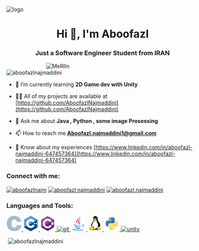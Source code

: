 ![logo](https://it.gwu.edu/sites/g/files/zaxdzs5486/files/2023-10/github_logo.png)
<h1 align="center">Hi 👋, I'm Aboofazl</h1>
<h3 align="center">Just a Software Engineer Student from IRAN</h3>

<img align="right" alt="MeRlIn" width= "400" src = "https://blog.sciencemuseum.org.uk/wp-content/uploads/2017/10/Pacman.gif">

<p align="left"> <img src="https://komarev.com/ghpvc/?username=aboofazlnajmaddini&label=Profile%20views&color=0e75b6&style=flat" alt="aboofazlnajmaddini" /> </p>

- 🌱 I’m currently learning **2D Game dev with Unity**

- 👨‍💻 All of my projects are available at [https://github.com/AboofazlNajmaddini](https://github.com/AboofazlNajmaddini)

- 💬 Ask me about **Java , Python , some image Prosessing**

- 📫 How to reach me **Aboofazl.najmaddini1@gmail.com**

- 📄 Know about my experiences [https://www.linkedin.com/in/aboofazl-najmaddini-647457364](https://www.linkedin.com/in/aboofazl-najmaddini-647457364)

<h3 align="left">Connect with me:</h3>
<p align="left">
<a href="https://twitter.com/aboofazlnajm" target="blank"><img align="center" src="https://raw.githubusercontent.com/rahuldkjain/github-profile-readme-generator/master/src/images/icons/Social/twitter.svg" alt="aboofazlnajm" height="30" width="40" /></a>
<a href="https://linkedin.com/in/aboofazl najmaddini" target="blank"><img align="center" src="https://raw.githubusercontent.com/rahuldkjain/github-profile-readme-generator/master/src/images/icons/Social/linked-in-alt.svg" alt="aboofazl najmaddini" height="30" width="40" /></a>
<a href="https://instagram.com/aboofazl.najmaddini" target="blank"><img align="center" src="https://raw.githubusercontent.com/rahuldkjain/github-profile-readme-generator/master/src/images/icons/Social/instagram.svg" alt="aboofazl.najmaddini" height="30" width="40" /></a>
</p>

<h3 align="left">Languages and Tools:</h3>
<p align="left"> <a href="https://www.cprogramming.com/" target="_blank" rel="noreferrer"> <img src="https://raw.githubusercontent.com/devicons/devicon/master/icons/c/c-original.svg" alt="c" width="40" height="40"/> </a> <a href="https://www.w3schools.com/cpp/" target="_blank" rel="noreferrer"> <img src="https://raw.githubusercontent.com/devicons/devicon/master/icons/cplusplus/cplusplus-original.svg" alt="cplusplus" width="40" height="40"/> </a> <a href="https://www.w3schools.com/cs/" target="_blank" rel="noreferrer"> <img src="https://raw.githubusercontent.com/devicons/devicon/master/icons/csharp/csharp-original.svg" alt="csharp" width="40" height="40"/> </a> <a href="https://git-scm.com/" target="_blank" rel="noreferrer"> <img src="https://www.vectorlogo.zone/logos/git-scm/git-scm-icon.svg" alt="git" width="40" height="40"/> </a> <a href="https://www.java.com" target="_blank" rel="noreferrer"> <img src="https://raw.githubusercontent.com/devicons/devicon/master/icons/java/java-original.svg" alt="java" width="40" height="40"/> </a> <a href="https://www.linux.org/" target="_blank" rel="noreferrer"> <img src="https://raw.githubusercontent.com/devicons/devicon/master/icons/linux/linux-original.svg" alt="linux" width="40" height="40"/> </a> <a href="https://www.python.org" target="_blank" rel="noreferrer"> <img src="https://raw.githubusercontent.com/devicons/devicon/master/icons/python/python-original.svg" alt="python" width="40" height="40"/> </a> <a href="https://unity.com/" target="_blank" rel="noreferrer"> <img src="https://www.vectorlogo.zone/logos/unity3d/unity3d-icon.svg" alt="unity" width="40" height="40"/> </a> </p>

<p>&nbsp;<img align="center" src="https://github-readme-stats.vercel.app/api?username=aboofazlnajmaddini&show_icons=true&locale=en" alt="aboofazlnajmaddini" /></p>


